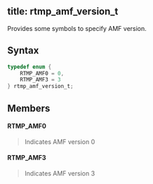title: rtmp_amf_version_t
--------------------------

Provides some symbols to specify AMF version.


## Syntax ##

```c
typedef enum {
    RTMP_AMF0 = 0,
    RTMP_AMF3 = 3
} rtmp_amf_version_t;
```

## Members ##

#### RTMP_AMF0 ####
> Indicates AMF version 0
> 

#### RTMP_AMF3 ####
> Indicates AMF version 3
> 
